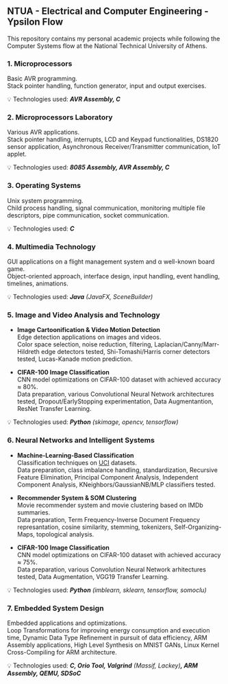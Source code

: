 ## NTUA - Electrical and Computer Engineering - Ypsilon Flow

This repository contains my personal academic projects while following the Computer Systems flow at the National Technical University of Athens.

### 1. Microprocessors
Basic AVR programming.\
Stack pointer handling, function generator, input and output exercises.

:bulb: Technologies used: ***AVR Assembly, C***

### 2. Microprocessors Laboratory
Various AVR applications.\
Stack pointer handling, interrupts, LCD and Keypad functionalities, DS1820 sensor application, Asynchronous Receiver/Transmitter communication, IoT applet.

:bulb: Technologies used: ***8085 Assembly, AVR Assembly, C***

### 3. Operating Systems
Unix system programming.\
Child process handling, signal communication, monitoring multiple file descriptors, pipe communication, socket communication.

:bulb: Technologies used: ***C***

### 4. Multimedia Technology
GUI applications on a flight management system and α well-known board game.\
Object-oriented approach, interface design, input handling, event handling, timelines, animations.

:bulb: Technologies used: ***Java*** _(JavaFX, SceneBuilder)_

### 5. Image and Video Analysis and Technology

- **Image Cartoonification & Video Motion Detection**  
Edge detection applications on images and videos.\
Color space selection, noise reduction, filtering, Laplacian/Canny/Marr-Hildreth edge detectors tested, Shi-Tomashi/Harris corner detectors tested, Lucas-Kanade motion prediction.

- **CIFAR-100 Image Classification**  
CNN model optimizations on CIFAR-100 dataset with achieved accuracy ≈ 80%.\
Data preparation, various Convolutional Neural Network architectures tested, Dropout/EarlyStopping experimentation, Data Augmentantion, ResNet Transfer Learning.

:bulb: Technologies used: ***Python*** _(skimage, opencv, tensorflow)_

### 6. Neural Networks and Intelligent Systems

- **Machine-Learning-Based Classification**  
Classification techniques on [UCI](https://archive.ics.uci.edu/ml/index.php) datasets.\
Data preparation, class imbalance handling, standardization, Recursive Feature Elimination, Principal Component Analysis, Independent Component Analysis, KNeighbors/GaussianNB/MLP classifiers tested.

- **Recommender System & SOM Clustering**  
Movie recommender system and movie clustering based on IMDb summaries.\
Data preparation, Term Frequency-Inverse Document Frequency represantation, cosine similarity, stemming, tokenizers, Self-Organizing-Maps, topological analysis.

- **CIFAR-100 Image Classification**  
CNN model optimizations on CIFAR-100 dataset with achieved accuracy ≈ 75%.\
Data preparation, various Convolution Neural Network arhitectures tested, Data Augmentation, VGG19 Transfer Learning.

:bulb: Technologies used: ***Python*** _(imblearn, sklearn, tensorflow, somoclu)_

### 7. Embedded System Design
Embedded applications and optimizations.\
Loop Transformations for improving energy consumption and execution time, Dynamic Data Type Refinement in pursuit of data efficiency, ARM Assembly applications, High Level Synthesis on MNIST GANs, Linux Kernel Cross-Compiling for ARM architecture.

:bulb: Technologies used: ***C, Orio Tool, Valgrind*** _(Massif, Lackey)_***, ARM Assembly, QEMU, SDSoC***
